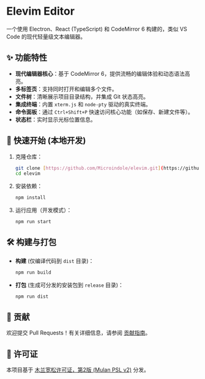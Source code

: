 # Elevim Editor

一个使用 Electron、React (TypeScript) 和 CodeMirror 6 构建的，类似 VS Code 的现代轻量级文本编辑器。

## ✨ 功能特性

* **现代编辑器核心**：基于 CodeMirror 6，提供流畅的编辑体验和动态语法高亮。
* **多标签页**：支持同时打开和编辑多个文件。
* **文件树**：清晰展示项目目录结构，并集成 Git 状态高亮。
* **集成终端**：内置 `xterm.js` 和 `node-pty` 驱动的真实终端。
* **命令面板**：通过 `Ctrl+Shift+P` 快速访问核心功能（如保存、新建文件等）。
* **状态栏**：实时显示光标位置信息。

## 🚀 快速开始 (本地开发)

1.  克隆仓库：
    ```bash
    git clone [https://github.com/Microindole/elevim.git](https://github.com/Microindole/elevim.git)
    cd elevim
    ```

2.  安装依赖：
    ```bash
    npm install
    ```

3.  运行应用（开发模式）：
    ```bash
    npm run start
    ```

## 🛠️ 构建与打包

* **构建** (仅编译代码到 `dist` 目录)：
    ```bash
    npm run build
    ```

* **打包** (生成可分发的安装包到 `release` 目录)：
    ```bash
    npm run dist
    ```

## 🤝 贡献

欢迎提交 Pull Requests！有关详细信息，请参阅 [贡献指南](CONTRIBUTING.md)。

## 📄 许可证

本项目基于 [木兰宽松许可证，第2版 (Mulan PSL v2)](LICENSE) 分发。
